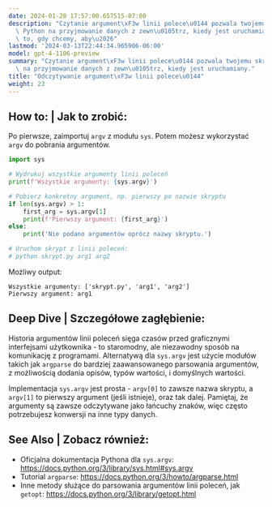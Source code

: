 ```yaml
---
date: 2024-01-20 17:57:00.657515-07:00
description: "Czytanie argument\xF3w linii polece\u0144 pozwala twojemu skryptowi\
  \ Python na przyjmowanie danych z zewn\u0105trz, kiedy jest uruchamiany. Robimy\
  \ to, gdy chcemy, aby\u2026"
lastmod: '2024-03-13T22:44:34.965906-06:00'
model: gpt-4-1106-preview
summary: "Czytanie argument\xF3w linii polece\u0144 pozwala twojemu skryptowi Python\
  \ na przyjmowanie danych z zewn\u0105trz, kiedy jest uruchamiany."
title: "Odczytywanie argument\xF3w linii polece\u0144"
weight: 23
---
```


## How to: | Jak to zrobić:
Po pierwsze, zaimportuj `argv` z modułu `sys`. Potem możesz wykorzystać `argv` do pobrania argumentów.

```Python
import sys

# Wydrukuj wszystkie argumenty linii poleceń
print(f'Wszystkie argumenty: {sys.argv}')

# Pobierz konkretny argument, np. pierwszy po nazwie skryptu
if len(sys.argv) > 1:
    first_arg = sys.argv[1]
    print(f'Pierwszy argument: {first_arg}')
else:
    print('Nie podano argumentów oprócz nazwy skryptu.')

# Uruchom skrypt z linii poleceń:
# python skrypt.py arg1 arg2
```

Możliwy output:
```
Wszystkie argumenty: ['skrypt.py', 'arg1', 'arg2']
Pierwszy argument: arg1
```

## Deep Dive | Szczegółowe zagłębienie:
Historia argumentów linii poleceń sięga czasów przed graficznymi interfejsami użytkownika - to staromodny, ale niezawodny sposób na komunikację z programami. Alternatywą dla `sys.argv` jest użycie modułów takich jak `argparse` do bardziej zaawansowanego parsowania argumentów, z możliwością dodania opisów, typów wartości, i domyślnych wartości.

Implementacja `sys.argv` jest prosta - `argv[0]` to zawsze nazwa skryptu, a `argv[1]` to pierwszy argument (jeśli istnieje), oraz tak dalej. Pamiętaj, że argumenty są zawsze odczytywane jako łańcuchy znaków, więc często potrzebujesz konwersji na inne typy danych.

## See Also | Zobacz również:
- Oficjalna dokumentacja Pythona dla `sys.argv`: https://docs.python.org/3/library/sys.html#sys.argv
- Tutorial `argparse`: https://docs.python.org/3/howto/argparse.html
- Inne metody służące do parsowania argumentów linii poleceń, jak `getopt`: https://docs.python.org/3/library/getopt.html
